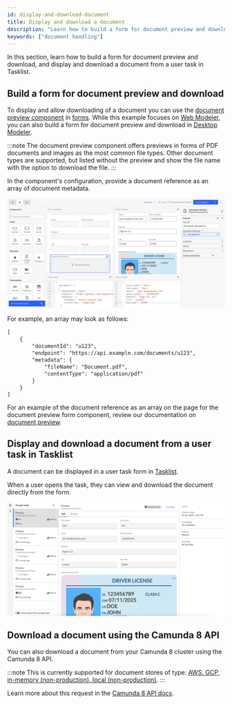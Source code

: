 ```yaml
---
id: display-and-download-document
title: Display and download a document
description: "Learn how to build a form for document preview and downloading, and display and download a document from a user task in Tasklist."
keywords: ["document handling"]
---
```


In this section, learn how to build a form for document preview and download, and display and download a document from a user task in Tasklist.

## Build a form for document preview and download

To display and allow downloading of a document you can use the [document preview component](/components/modeler/forms/form-element-library/forms-element-library-document-preview.md) in [forms](/components/modeler/forms/camunda-forms-reference.md). While this example focuses on [Web Modeler](/components/modeler/web-modeler/launch-web-modeler.md), you can also build a form for document preview and download in [Desktop Modeler](/components/modeler/desktop-modeler/index.md).

:::note
The document preview component offers previews in forms of PDF documents and images as the most common file types. Other document types are supported, but listed without the preview and show the file name with the option to download the file.
:::

In the component's configuration, provide a document reference as an array of document metadata.

![document preview for form](./img/document-preview-in-form.png)

For example, an array may look as follows:

```
[
    {
        "documentId": "u123",
        "endpoint": "https://api.example.com/documents/u123",
        "metadata": {
            "fileName": "Document.pdf",
            "contentType": "application/pdf"
        }
    }
]
```

For an example of the document reference as an array on the page for the document preview form component, review our documentation on [document preview](/components/modeler/forms/form-element-library/forms-element-library-document-preview.md).

## Display and download a document from a user task in Tasklist

A document can be displayed in a user task form in [Tasklist](/components/tasklist/introduction-to-tasklist.md).

When a user opens the task, they can view and download the document directly from the form.

![Document preview for task in Tasklist](./img/task-with-document-preview-tasklist.png)

## Download a document using the Camunda 8 API

You can also download a document from your Camunda 8 cluster using the Camunda 8 API.

:::note
This is currently supported for document stores of type: [AWS, GCP, in-memory (non-production), local (non-production)](/self-managed/document-handling/configuration/overview.md).
:::

Learn more about this request in the [Camunda 8 API docs](/apis-tools/camunda-api-rest/specifications/get-document.api.mdx).
